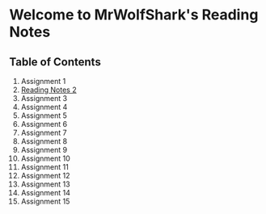 # Welcome to MrWolfShark's Reading Notes

## **Table of Contents**

1. Assignment 1
2. [Reading Notes 2](/class-02.md) 
3. Assignment 3
4. Assignment 4
5. Assignment 5
6. Assignment 6
7. Assignment 7
8. Assignment 8
9. Assignment 9
10. Assignment 10
11. Assignment 11
12. Assignment 12
13. Assignment 13
14. Assignment 14
15. Assignment 15
